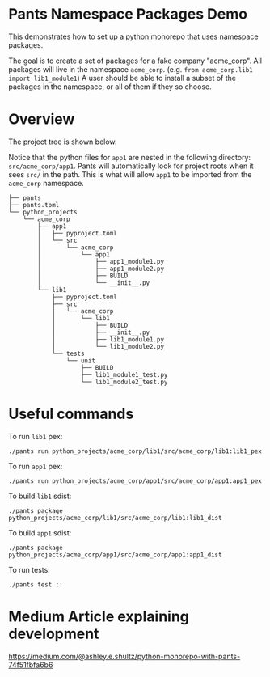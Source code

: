 # Pants Namespace Packages Demo

This demonstrates how to set up a python monorepo that uses namespace packages.

The goal is to create a set of packages for a fake company "acme_corp".
All packages will live in the namespace `acme_corp`. (e.g. `from acme_corp.lib1 import lib1_module1`)
A user should be able to install a subset of the packages in the namespace, or all of them if they so choose.

# Overview

The project tree is shown below.

Notice that the python files for `app1` are nested in the following directory: `src/acme_corp/app1`. Pants will automatically look for project roots when it sees `src/` in the path. This is what will allow `app1` to be imported from the `acme_corp` namespace.


```
├── pants
├── pants.toml
└── python_projects
    └── acme_corp
        ├── app1
        │   ├── pyproject.toml
        │   └── src
        │       └── acme_corp
        │           └── app1
        │               ├── app1_module1.py
        │               ├── app1_module2.py
        │               ├── BUILD
        │               └── __init__.py
        └── lib1
            ├── pyproject.toml
            ├── src
            │   └── acme_corp
            │       └── lib1
            │           ├── BUILD
            │           ├── __init__.py
            │           ├── lib1_module1.py
            │           └── lib1_module2.py
            └── tests
                └── unit
                    ├── BUILD
                    ├── lib1_module1_test.py
                    └── lib1_module2_test.py
```

# Useful commands

To run `lib1` pex:
```
./pants run python_projects/acme_corp/lib1/src/acme_corp/lib1:lib1_pex
```

To run `app1` pex:
```
./pants run python_projects/acme_corp/app1/src/acme_corp/app1:app1_pex
```

To build `lib1` sdist:
```
./pants package python_projects/acme_corp/lib1/src/acme_corp/lib1:lib1_dist
```

To build `app1` sdist:
```
./pants package python_projects/acme_corp/app1/src/acme_corp/app1:app1_dist
```

To run tests:
```
./pants test ::
```

# Medium Article explaining development

https://medium.com/@ashley.e.shultz/python-monorepo-with-pants-74f51fbfa6b6
